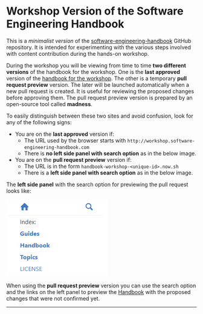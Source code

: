 # Workshop Version of the Software Engineering Handbook

This is a *minimalist version* of the [software-engineering-handbook][1] GitHub repository.
It is intended for experimenting with the various steps involved with content contribution during 
the hands-on workshop.

During the workshop you will be viewing from time to time **two different versions** of the handbook 
for the workshop. One is the **last approved** version of the [handbook for the workshop][2]. The 
other is a temporary **pull request preview** version. The later will be launched automatically when 
a new pull request is created. It is useful for reviewing the proposed changes before approving 
them. The pull request preview version is prepared by an open-source tool called **madness**.

To easily distinguish between these two sites and avoid confusion, look for any of the following 
signs:

- You are on the **last approved** version if:
    - The URL used by the browser starts with `http://workshop.software-engineering-handbook.com`
    - There is **no left side panel with search option** as in the below image.
- You are on the **pull request preview** version if:
    - The URL is in the form `handbook-workshop-<unique-id>.now.sh`
    - There is a **left side panel with search option** as in the below image.

The **left side panel** with the search option for previewing the pull request looks like:

![madness side panel example](/images/madness-side-panel.png)

When using the **pull request preview** version you can use the search option and the links on the 
left panel to preview the [Handbook](/Handbook) with the proposed changes that were not confirmed
yet.

---

[1]: https://github.com/uribench/software-engineering-handbook
[2]: https://github.com/uribench/handbook-workshop